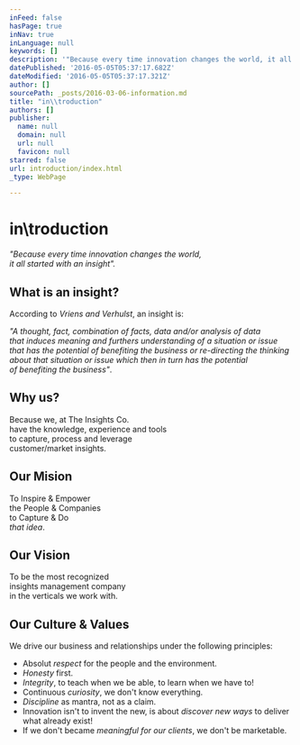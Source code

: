 ```yaml
---
inFeed: false
hasPage: true
inNav: true
inLanguage: null
keywords: []
description: '"Because every time innovation changes the world, it all started with an insight".'
datePublished: '2016-05-05T05:37:17.682Z'
dateModified: '2016-05-05T05:37:17.321Z'
author: []
sourcePath: _posts/2016-03-06-information.md
title: "in\\troduction"
authors: []
publisher:
  name: null
  domain: null
  url: null
  favicon: null
starred: false
url: introduction/index.html
_type: WebPage

---
```

# in\\troduction

_"Because every time innovation changes the world,  
it all started with an insight"._

## What is an insight?

According to _Vriens and Verhulst_, an insight is:

_"A thought, fact, combination of facts, data and/or analysis of data  
that induces meaning and furthers understanding of a situation or issue  
that has the potential of benefiting the business or re-directing the thinking  
about that situation or issue which then in turn has the potential  
of benefiting the business"_.

## Why us?

Because we, at The Insights Co.  
have the knowledge, experience and tools  
to capture, process and leverage  
customer/market insights.

## Our Mision

To Inspire & Empower  
the People & Companies  
to Capture & Do  
_that idea_.

## Our Vision

To be the most recognized  
insights management company  
in the verticals we work with.

## Our Culture & Values

We drive our business and relationships under the following principles:

* Absolut _respect_ for the people and the environment.
* _Honesty_ first.
* _Integrity_, to teach when we be able, to learn when we have to!
* Continuous _curiosity_, we don't know everything.
* _Discipline_ as mantra, not as a claim.
* Innovation isn't to invent the new, is about _discover new ways_ to deliver what already exist!
* If we don't became _meaningful for our clients_, we don't be marketable.
